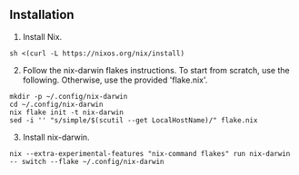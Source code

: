 ## Installation
1. Install Nix.
```
sh <(curl -L https://nixos.org/nix/install)
```
2. Follow the nix-darwin flakes instructions.
To start from scratch, use the following. Otherwise, use the provided 'flake.nix'.
```
mkdir -p ~/.config/nix-darwin
cd ~/.config/nix-darwin
nix flake init -t nix-darwin
sed -i '' "s/simple/$(scutil --get LocalHostName)/" flake.nix
```
3. Install nix-darwin.
```
nix --extra-experimental-features "nix-command flakes" run nix-darwin -- switch --flake ~/.config/nix-darwin
```
